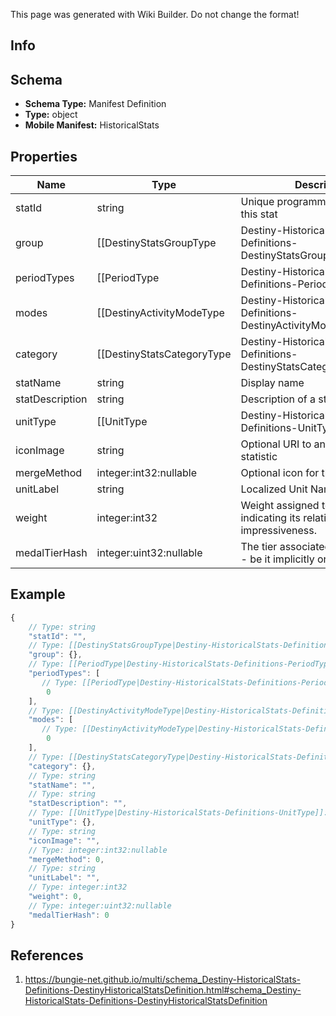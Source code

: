 <span class="wiki-builder">This page was generated with Wiki Builder. Do not change the format!</span>

## Info

## Schema
* **Schema Type:** Manifest Definition
* **Type:** object
* **Mobile Manifest:** HistoricalStats

## Properties
Name | Type | Description
---- | ---- | -----------
statId | string | Unique programmer friendly ID for this stat
group | [[DestinyStatsGroupType|Destiny-HistoricalStats-Definitions-DestinyStatsGroupType]]:Enum | Statistic group
periodTypes | [[PeriodType|Destiny-HistoricalStats-Definitions-PeriodType]]:Enum[] | Time periods the statistic covers
modes | [[DestinyActivityModeType|Destiny-HistoricalStats-Definitions-DestinyActivityModeType]]:Enum[] | Game modes where this statistic can be reported.
category | [[DestinyStatsCategoryType|Destiny-HistoricalStats-Definitions-DestinyStatsCategoryType]]:Enum | Category for the stat.
statName | string | Display name
statDescription | string | Description of a stat if applicable.
unitType | [[UnitType|Destiny-HistoricalStats-Definitions-UnitType]]:Enum | Unit, if any, for the statistic
iconImage | string | Optional URI to an icon for the statistic
mergeMethod | integer:int32:nullable | Optional icon for the statistic
unitLabel | string | Localized Unit Name for the stat.
weight | integer:int32 | Weight assigned to this stat indicating its relative impressiveness.
medalTierHash | integer:uint32:nullable | The tier associated with this medal - be it implicitly or explicitly.

## Example
```javascript
{
    // Type: string
    "statId": "",
    // Type: [[DestinyStatsGroupType|Destiny-HistoricalStats-Definitions-DestinyStatsGroupType]]:Enum
    "group": {},
    // Type: [[PeriodType|Destiny-HistoricalStats-Definitions-PeriodType]]:Enum[]
    "periodTypes": [
       // Type: [[PeriodType|Destiny-HistoricalStats-Definitions-PeriodType]]:Enum
        0
    ],
    // Type: [[DestinyActivityModeType|Destiny-HistoricalStats-Definitions-DestinyActivityModeType]]:Enum[]
    "modes": [
       // Type: [[DestinyActivityModeType|Destiny-HistoricalStats-Definitions-DestinyActivityModeType]]:Enum
        0
    ],
    // Type: [[DestinyStatsCategoryType|Destiny-HistoricalStats-Definitions-DestinyStatsCategoryType]]:Enum
    "category": {},
    // Type: string
    "statName": "",
    // Type: string
    "statDescription": "",
    // Type: [[UnitType|Destiny-HistoricalStats-Definitions-UnitType]]:Enum
    "unitType": {},
    // Type: string
    "iconImage": "",
    // Type: integer:int32:nullable
    "mergeMethod": 0,
    // Type: string
    "unitLabel": "",
    // Type: integer:int32
    "weight": 0,
    // Type: integer:uint32:nullable
    "medalTierHash": 0
}

```

## References
1. https://bungie-net.github.io/multi/schema_Destiny-HistoricalStats-Definitions-DestinyHistoricalStatsDefinition.html#schema_Destiny-HistoricalStats-Definitions-DestinyHistoricalStatsDefinition
